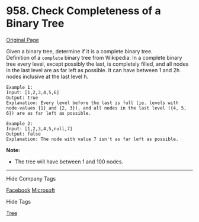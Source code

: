 # 958. Check Completeness of a Binary Tree   
[Original Page](https://leetcode.com/problems/check-completeness-of-a-binary-tree/)    

Given a binary tree, determine if it is a complete binary tree.  
Definition of a `complete` binary tree from Wikipedia:
In a complete binary tree every level, except possibly the last, is completely filled, and all nodes in the last level are as far left as possible. It can have between 1 and 2h nodes inclusive at the last level h.  
```
Example 1:
Input: [1,2,3,4,5,6]
Output: true
Explanation: Every level before the last is full (ie. levels with node-values {1} and {2, 3}), and all nodes in the last level ({4, 5, 6}) are as far left as possible.

Example 2:
Input: [1,2,3,4,5,null,7]
Output: false
Explanation: The node with value 7 isn't as far left as possible.
 ```  
**Note:**
* The tree will have between 1 and 100 nodes.  
  
---

<div>

<div id="company_tags" class="btn btn-xs btn-warning">Hide Company Tags</div>

<span class="hidebutton" style="display: inline;"> [Facebook](/company/facebook/) [Microsoft](/company/microsoft/)</span></div>

<div>

<div id="tags" class="btn btn-xs btn-warning">Hide Tags</div>

<span class="hidebutton" style="display: inline;">[Tree](/tag/tree/)</span></div>
